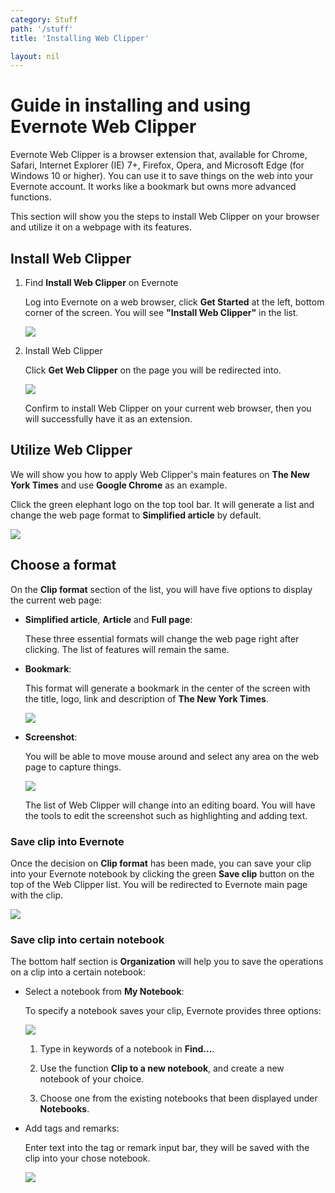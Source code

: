 ```yaml
---
category: Stuff
path: '/stuff'
title: 'Installing Web Clipper'

layout: nil
---
```


# Guide in installing and using Evernote Web Clipper

Evernote Web Clipper is a browser extension that, available for Chrome, Safari, Internet Explorer (IE) 7+, Firefox, Opera, and Microsoft Edge (for Windows 10 or higher). You can use it to save things on the web into your Evernote account. It works like a bookmark but owns more advanced functions.

This section will show you the steps to install Web Clipper on your browser and utilize it on a webpage with its features.

## Install Web Clipper

1. Find **Install Web Clipper** on Evernote

   Log into Evernote on a web browser, click **Get Started** at the left, bottom corner of the screen. You will see **"Install Web Clipper"** in the list.

   <img src="https://github.com/SkylarZhao6/EvernoteGuide/blob/gh-pages/images/getstarted.png?raw=true">

2. Install Web Clipper

   Click **Get Web Clipper** on the page you will be redirected into.

   <img src="https://github.com/SkylarZhao6/EvernoteGuide/blob/gh-pages/images/getclipper.png?raw=true">

   Confirm to install Web Clipper on your current web browser, then you will successfully have it as an extension.

## Utilize Web Clipper

We will show you how to apply Web Clipper's main features on __The New York Times__ and use __Google Chrome__ as an example.

Click the green elephant logo on the top tool bar. It will generate a list and change the web page format to **Simplified article** by default.

<img src="https://github.com/SkylarZhao6/EvernoteGuide/blob/gh-pages/images/featurelist.png?raw=true">

## Choose a format

On the **Clip format** section of the list, you will have five options to display the current web page:

- **Simplified article**, **Article** and **Full page**:

  These three essential formats will change the web page right after clicking. The list of features will remain the same.

- **Bookmark**:

  This format will generate a bookmark in the center of the screen with the title, logo, link and description of  __The New York Times__.

  <img src="https://github.com/SkylarZhao6/EvernoteGuide/blob/gh-pages/images/bookmark.png?raw=true">

- **Screenshot**:

  You will be able to move mouse around and select any area on the web page to capture things.

  <img src="https://github.com/SkylarZhao6/EvernoteGuide/blob/gh-pages/images/screenshot.png?raw=true">

  The list of Web Clipper will change into an editing board. You will have the tools to edit the screenshot such as highlighting and adding text.

### Save clip into Evernote

Once the decision on **Clip format** has been made, you can save your clip into your Evernote notebook by clicking the green **Save clip** button on the top of the Web Clipper list. You will be redirected to Evernote main page with the clip.

<img src="https://github.com/SkylarZhao6/EvernoteGuide/blob/gh-pages/images/saveclip.png?raw=true">

### Save clip into certain notebook

The bottom half section is **Organization** will help you to save the operations on a clip into a certain notebook:

- Select a notebook from **My Notebook**:

  To specify a notebook saves your clip, Evernote provides three options:

  <img src="https://github.com/SkylarZhao6/EvernoteGuide/blob/gh-pages/images/myNotebook.png?raw=true">

  1. Type in keywords of a notebook in **Find...**.

  2. Use the function **Clip to a new notebook**, and create a new notebook of your choice.

  3. Choose one from the existing notebooks that been displayed under **Notebooks**.

- Add tags and remarks:

  Enter text into the tag or remark input bar, they will be saved with the clip into your chose notebook.

  <img src="https://github.com/SkylarZhao6/EvernoteGuide/blob/gh-pages/images/tagRemark.png?raw=true">
